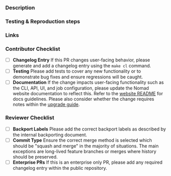 ### Description
<!-- Please describe why you're making this change and point out any important details the reviewers
should be aware of.-->

### Testing & Reproduction steps
<!--
* In the case of bugs, please describe how to reproduce it.
* If any manual tests were done, document the steps and the conditions to reproduce them.
-->

### Links
<!--
Please include links to GitHub issues, documentation, or similar which is relevant to this PR. If
this is a bug fix, please ensure related issues are linked so they will close when this PR is
merged.
-->

### Contributor Checklist
- [ ] **Changelog Entry** If this PR changes user-facing behavior, please generate and add a
  changelog entry using the `make cl` command.
- [ ] **Testing** Please add tests to cover any new functionality or to demonstrate bug fixes and
  ensure regressions will be caught.
- [ ] **Documentation** If the change impacts user-facing functionality such as the CLI, API, UI,
  and job configuration, please update the  Nomad website documentation to reflect this. Refer to
  the [website README](../website/README.md) for docs guidelines. Please also consider whether the
  change requires notes within the [upgrade guide](../website/content/docs/upgrade/upgrade-specific.mdx).

### Reviewer Checklist
- [ ] **Backport Labels** Please add the correct backport labels as described by the internal
  backporting document.
- [ ] **Commit Type** Ensure the correct merge method is selected which should be "squash and merge"
  in the majority of situations. The main exceptions are long-lived feature branches or merges where
  history should be preserved.
- [ ] **Enterprise PRs** If this is an enterprise only PR, please add any required changelog entry
  within the public repository. 
